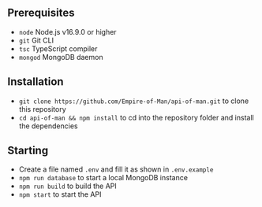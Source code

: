## Prerequisites

- `node` Node.js v16.9.0 or higher
- `git` Git CLI
- `tsc` TypeScript compiler
- `mongod` MongoDB daemon

## Installation

- `git clone https://github.com/Empire-of-Man/api-of-man.git` to clone this repository
- `cd api-of-man && npm install` to cd into the repository folder and install the dependencies

## Starting

- Create a file named `.env` and fill it as shown in `.env.example`
- `npm run database` to start a local MongoDB instance
- `npm run build` to build the API
- `npm start` to start the API
